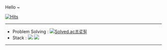 Hello ~

[![Hits](https://hits.seeyoufarm.com/api/count/incr/badge.svg?url=https%3A%2F%2Fgithub.com%2F2taezeat&count_bg=%2379C83D&title_bg=%23555555&icon=&icon_color=%23E7E7E7&title=hits&edge_flat=false)](https://hits.seeyoufarm.com)    

---
- Problem Solving : [![Solved.ac프로필](http://mazassumnida.wtf/api/mini/generate_badge?boj=2tae)](https://solved.ac/2tae)
- Stack : <img src="https://img.shields.io/badge/Android-00000?style=flat-square&logo=Android&logoColor=black"/> <img src="https://img.shields.io/badge/Kotlin-000000?style=flat-square&logo=Kotlin"/>

<!-- - Problem Solving : [![Solved.ac프로필](http://mazassumnida.wtf/api/mini/generate_badge?boj=2tae)](https://solved.ac/2tae)
<!-- - Stack : <img src="https://img.shields.io/badge/Android-00000?style=flat-square&logo=Android&logoColor=black"/> <img src="https://img.shields.io/badge/Kotlin-000000?style=flat-square&logo=Kotlin"/>
<!-- - Blog : (*not yet*)
<!-- - Contact : `xorudfl772@naver.com`
<!-- - PlayList : [![YouTube Video Views](https://img.shields.io/youtube/views/bFfAVaUtPHI?style=social)](https://www.youtube.com/watch?v=bFfAVaUtPHI&list=PLsv4T4YK_QiHY_ooWo1R4ZYIQ_lMukmrL&index=27) -->
<!-- - Project :  -->
---
<!-- ![Anurag's GitHub stats](https://github-readme-stats.vercel.app/api?username=2taezeat&show_icons=true&theme=dark) -->
